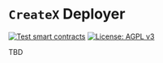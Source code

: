 # `CreateX` Deployer

[![Test smart contracts](https://github.com/pcaversaccio/createx-deployer/actions/workflows/test-contracts.yml/badge.svg)](https://github.com/pcaversaccio/createx-deployer/actions/workflows/test-contracts.yml)
[![License: AGPL v3](https://img.shields.io/badge/License-AGPL_v3-blue.svg)](https://www.gnu.org/licenses/agpl-3.0)

TBD
